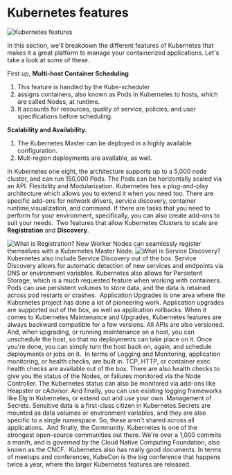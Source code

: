 # Kubernetes features
<img src="features" alt="Kubernetes features">

In this section, we'll breakdown the different features of Kubernetes that makes it a great platform to manage your containerized applications. Let's take a look at some of these.

First up, **Multi-host Container Scheduling**.
1. This feature is handled by the Kube-scheduler
2. assigns containers, also known as Pods in Kubernetes to hosts, which are called Nodes, at runtime.
3. It accounts for resources, quality of service, policies, and user specifications before scheduling.

**Scalability and Availability.**
1. The Kubernetes Master can be deployed in a highly available configuration. 
2. Mult-region deployments are available, as well.

In Kubernetes one eight, the architecture supports up to a 5,000 node cluster, and can run 150,000 Pods. The Pods can be horizontally scaled via an API. Flexibility and Modularization. Kubernetes has a plug-and-play architecture which allows you to extend it when you need too.
There are specific add-ons for network drivers, service discovery, container runtime,visualization, and command. If there are tasks that you need to perform for your environment, specifically, you can also create add-ons to suit your needs. 
Two features that allow Kubernetes Clusters to scale are **Registration** and **Discovery**.

<img src="registere" alt="What is Registration?">
New Worker Nodes can seamlessly register themselves with a Kubernetes Master Node.
<img src="registere" alt="What is Service Discovery?">
Kubernetes also include Service Discovery out of the box. Service Discovery allows for automatic detection of new services and endpoints via DNS or environment variables.
Kubernetes also allows for Persistent Storage, which is a much requested feature when working with containers. 
Pods can use persistent volumes to store data, and the data is retained across pod restarts or crashes. 
Application Upgrades is one area where the Kubernetes project has done a lot of pioneering work. Application upgrades are supported out of the box, as well as application rollbacks. When it comes to Kubernetes Maintenance and Upgrades, Kubernetes features are always backward compatible for a few versions.
All APIs are also versioned. And, when upgrading, or running maintenance on a host, you can unschedule the host, so that no deployments can take place on it. Once you're done, you can simply turn the host back on, again, and schedule deployments or jobs on it. 
In terms of Logging and Monitoring, application monitoring, or health checks, are built in. TCP, HTTP, or container exec health checks are available out of the box. There are also health checks to give you the status of the Nodes, or failures monitored via the Node Controller.
The Kubernetes status can also be monitored via add-ons like Heapster or cAdvisor. And finally, you can use existing logging frameworks like Elg in Kubernetes, or extend out and use your own. Management of Secrets. Sensitive data is a first-class citizen in Kubernetes.Secrets are mounted as data volumes or environment variables, and they are also specific to a single namespace. So, these aren't shared across all applications. 
And finally, the Community. Kubernetes is one of the strongest open-source communities out there. We're over a 1,000 commits a month, and is governed by the Cloud Native Computing Foundation, also known as the CNCF.
 Kubernetes also has really good documents. In terms of meetups and conferences, KubeCon is the big conference that happens twice a year, where the larger Kubernetes features are released.
